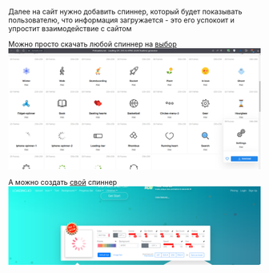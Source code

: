 
Далее на сайт нужно добавить спиннер, который будет показывать пользователю, что информация загружается - это его успокоит и упростит взаимодействие с сайтом

Можно просто скачать любой спиннер на [выбор](https://icons8.com/preloaders/)
![](_png/Pasted%20image%2020230303104740.png)

А можно создать [свой](https://loading.io/) спиннер
![](_png/Pasted%20image%2020230303104614.png)






